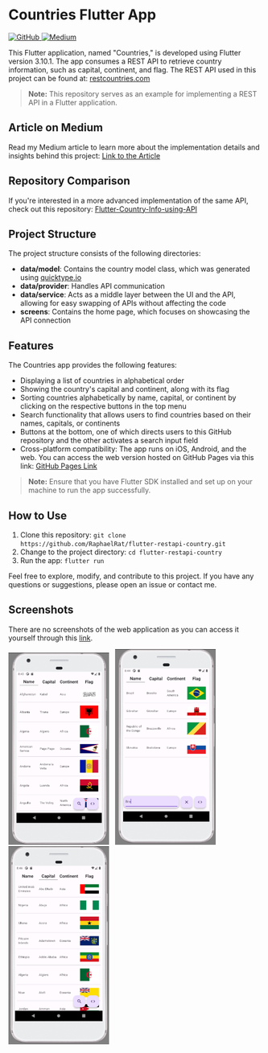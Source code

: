 # Countries Flutter App

<div>
    <a href="https://raphaelrat.github.io/flutter-restapi-country">
        <img alt="GitHub" src="https://img.shields.io/badge/GitHub-Repository-brightgreen.svg">
    </a>
    <a href="https://medium.com/p/2460d90320aa/">
        <img alt="Medium" src="https://img.shields.io/badge/Medium-Article-blue.svg">
    </a>
</div>

This Flutter application, named "Countries," is developed using Flutter version 3.10.1. The app consumes a REST API to retrieve country information, such as capital, continent, and flag. The REST API used in this project can be found at: [restcountries.com](https://restcountries.com/)

> **Note:** This repository serves as an example for implementing a REST API in a Flutter application.

## Article on Medium

Read my Medium article to learn more about the implementation details and insights behind this project: [Link to the Article](https://medium.com/p/2460d90320aa/)

## Repository Comparison

If you're interested in a more advanced implementation of the same API, check out this repository: [Flutter-Country-Info-using-API](https://github.com/sumeetbhut/Flutter-Country-Info-using-API)

## Project Structure

The project structure consists of the following directories:

- **data/model**: Contains the country model class, which was generated using [quicktype.io](https://app.quicktype.io/)
- **data/provider**: Handles API communication
- **data/service**: Acts as a middle layer between the UI and the API, allowing for easy swapping of APIs without affecting the code
- **screens**: Contains the home page, which focuses on showcasing the API connection

## Features

The Countries app provides the following features:

- Displaying a list of countries in alphabetical order
- Showing the country's capital and continent, along with its flag
- Sorting countries alphabetically by name, capital, or continent by clicking on the respective buttons in the top menu
- Search functionality that allows users to find countries based on their names, capitals, or continents
- Buttons at the bottom, one of which directs users to this GitHub repository and the other activates a search input field
- Cross-platform compatibility: The app runs on iOS, Android, and the web. You can access the web version hosted on GitHub Pages via this link: [GitHub Pages Link](https://raphaelrat.github.io/flutter-restapi-country)

> **Note:** Ensure that you have Flutter SDK installed and set up on your machine to run the app successfully.

## How to Use

1. Clone this repository: `git clone https://github.com/RaphaelRat/flutter-restapi-country.git`
2. Change to the project directory: `cd flutter-restapi-country`
3. Run the app: `flutter run`

Feel free to explore, modify, and contribute to this project. If you have any questions or suggestions, please open an issue or contact me.

## Screenshots

 There are no screenshots of the web application as you can access it yourself through this  [link](https://raphaelrat.github.io/flutter-restapi-country).
 
<div>
  <img src="./assets/print1.png" alt="Screenshot 1" width="200"  style="margin-right: 8px;">
  <img src="./assets/print2.png" alt="Screenshot 2" width="200"
  style="margin-right: 8px;" >
  <img src="./assets/print3.png" alt="Screenshot 3" width="200"  >
</div> 
 

